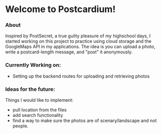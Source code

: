 # Welcome to Postcardium!

### About

Inspired by PostSecret, a true guilty pleasure of my highschool days, I started working on this project to practice using cloud storage and the GoogleMaps API in my applications. The idea is you can upload a photo, write a postcard-length message, and "post" it anonymously.

### Currently Working on:

- Setting up the backend routes for uploading and retrieving photos

### Ideas for the future:

Things I would like to implement:

- pull location from the files
- add search functionality
- find a way to make sure the photos are of scenary/landscape and not people.